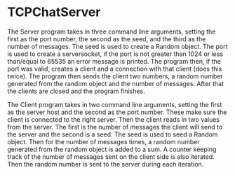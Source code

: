 # TCPChatServer

The Server program takes in three command line arguments, setting the first as the port number, the second as the seed, and the third
as the number of messages. The seed is used to create a Random object. The port is used to create a serversocket, if the port is not 
greater than 1024 or less than/equal to 65535 an error message is printed. The program then, if the port was valid, creates a 
client and a connection with that client (does this twice). The program then sends the client two numbers, a random number generated 
from the random object and the number of messages. After that the clients are closed and the program finishes. 

The Client program takes in two command line arguments, setting the first as the server host and the second as the port number. These make sure the client is 
connected to the right server. Then the client reads in two values from the server. The first is the number of messages the client will send to the server 
and the second is a seed. The seed is used to seed a Random object. Then for the number of messages times, a random number generated from the random object 
is added to a sum. A counter keeping track of the number of messages sent on the client side is also iterated. Then the random number is sent to the server 
during each iteration.
